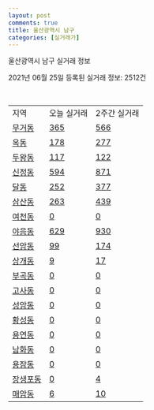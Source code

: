 ```yaml
---
layout: post
comments: true
title: 울산광역시 남구
categories: [실거래가]
---
```


울산광역시 남구 실거래 정보

2021년 06월 25일 등록된 실거래 정보: 2512건

<script type="text/javascript">
  google.charts.load('current', {'packages':['corechart']});
  google.charts.setOnLoadCallback(drawChart);

  function drawChart() {
    var data = google.visualization.arrayToDataTable([['거래일', '매매', '전월세', '전매'], ['2020-02', 565, 407, 112], ['2020-03', 302, 319, 150], ['2020-04', 300, 286, 38], ['2021-02', 0, 8, 0], ['2021-03', 5, 60, 1], ['2021-04', 143, 174, 26], ['2021-05', 363, 211, 43], ['2021-06', 169, 100, 5]]);

    var options = {
      title: '최근 유형별 거래량 추이',
      legend: { position: 'bottom' }
    };

    var chart = new google.visualization.LineChart(document.getElementById('columnchart_material'));
    chart.draw(data, (options));
  }
</script>

<div id="columnchart_material" style="width: 450px; margin-left: -35px"></div>
<br>
<table class="sortable">
  <tr>
    <td>지역</td>
    <td>오늘 실거래</td>
    <td>2주간 실거래</td>
  </tr>

  
  <tr class="item">
    <td><a href="3114010100.html">무거동</a></td>
    <td><a href="3114010100.html">365</a></td>
    <td><a href="3114010100.html">566</a></td>
  </tr>
    

  <tr class="item">
    <td><a href="3114010200.html">옥동</a></td>
    <td><a href="3114010200.html">178</a></td>
    <td><a href="3114010200.html">277</a></td>
  </tr>
    

  <tr class="item">
    <td><a href="3114010300.html">두왕동</a></td>
    <td><a href="3114010300.html">117</a></td>
    <td><a href="3114010300.html">122</a></td>
  </tr>
    

  <tr class="item">
    <td><a href="3114010400.html">신정동</a></td>
    <td><a href="3114010400.html">594</a></td>
    <td><a href="3114010400.html">871</a></td>
  </tr>
    

  <tr class="item">
    <td><a href="3114010500.html">달동</a></td>
    <td><a href="3114010500.html">252</a></td>
    <td><a href="3114010500.html">377</a></td>
  </tr>
    

  <tr class="item">
    <td><a href="3114010600.html">삼산동</a></td>
    <td><a href="3114010600.html">263</a></td>
    <td><a href="3114010600.html">439</a></td>
  </tr>
    

  <tr class="item">
    <td><a href="3114010700.html">여천동</a></td>
    <td><a href="3114010700.html">0</a></td>
    <td><a href="3114010700.html">0</a></td>
  </tr>
    

  <tr class="item">
    <td><a href="3114010800.html">야음동</a></td>
    <td><a href="3114010800.html">629</a></td>
    <td><a href="3114010800.html">930</a></td>
  </tr>
    

  <tr class="item">
    <td><a href="3114010900.html">선암동</a></td>
    <td><a href="3114010900.html">99</a></td>
    <td><a href="3114010900.html">174</a></td>
  </tr>
    

  <tr class="item">
    <td><a href="3114011000.html">상개동</a></td>
    <td><a href="3114011000.html">9</a></td>
    <td><a href="3114011000.html">17</a></td>
  </tr>
    

  <tr class="item">
    <td><a href="3114011100.html">부곡동</a></td>
    <td><a href="3114011100.html">0</a></td>
    <td><a href="3114011100.html">0</a></td>
  </tr>
    

  <tr class="item">
    <td><a href="3114011200.html">고사동</a></td>
    <td><a href="3114011200.html">0</a></td>
    <td><a href="3114011200.html">0</a></td>
  </tr>
    

  <tr class="item">
    <td><a href="3114011300.html">성암동</a></td>
    <td><a href="3114011300.html">0</a></td>
    <td><a href="3114011300.html">0</a></td>
  </tr>
    

  <tr class="item">
    <td><a href="3114011400.html">황성동</a></td>
    <td><a href="3114011400.html">0</a></td>
    <td><a href="3114011400.html">0</a></td>
  </tr>
    

  <tr class="item">
    <td><a href="3114011500.html">용연동</a></td>
    <td><a href="3114011500.html">0</a></td>
    <td><a href="3114011500.html">0</a></td>
  </tr>
    

  <tr class="item">
    <td><a href="3114011600.html">남화동</a></td>
    <td><a href="3114011600.html">0</a></td>
    <td><a href="3114011600.html">0</a></td>
  </tr>
    

  <tr class="item">
    <td><a href="3114011700.html">용잠동</a></td>
    <td><a href="3114011700.html">0</a></td>
    <td><a href="3114011700.html">0</a></td>
  </tr>
    

  <tr class="item">
    <td><a href="3114011800.html">장생포동</a></td>
    <td><a href="3114011800.html">0</a></td>
    <td><a href="3114011800.html">4</a></td>
  </tr>
    

  <tr class="item">
    <td><a href="3114011900.html">매암동</a></td>
    <td><a href="3114011900.html">6</a></td>
    <td><a href="3114011900.html">10</a></td>
  </tr>
    


</table>


    